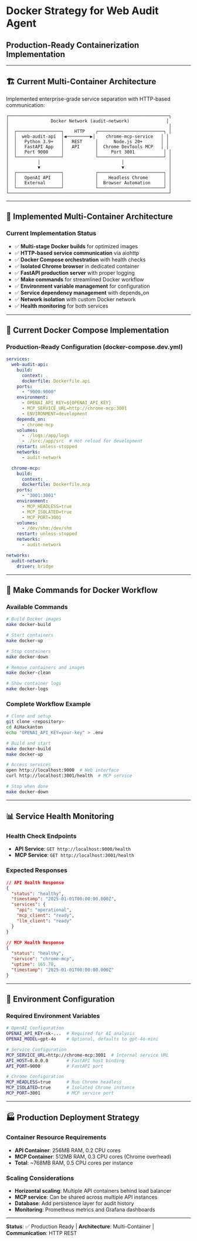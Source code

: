 # Docker Strategy for Web Audit Agent

## Production-Ready Containerization Implementation

---

## 🏗️ **Current Multi-Container Architecture**

Implemented enterprise-grade service separation with HTTP-based communication:

```
┌─────────────────────────────────────────────────────────────┐
│                Docker Network (audit-network)              │
│                                                             │
│  ┌─────────────────┐    HTTP    ┌─────────────────────────┐ │
│  │  web-audit-api  │◀─────────▶│    chrome-mcp-service   │ │
│  │   Python 3.9+   │   REST     │      Node.js 20+       │ │
│  │   FastAPI App   │   API      │  Chrome DevTools MCP   │ │
│  │   Port 9000     │            │     Port 3001           │ │
│  └─────────────────┘            └─────────────────────────┘ │
│           │                               │                 │
│           ▼                               ▼                 │
│  ┌─────────────────┐            ┌─────────────────────────┐ │
│  │   OpenAI API    │            │    Headless Chrome      │ │
│  │   External      │            │  Browser Automation     │ │
│  └─────────────────┘            └─────────────────────────┘ │
└─────────────────────────────────────────────────────────────┘
```

---

## 🚀 **Implemented Multi-Container Architecture**

### **Current Implementation Status**

- ✅ **Multi-stage Docker builds** for optimized images
- ✅ **HTTP-based service communication** via aiohttp
- ✅ **Docker Compose orchestration** with health checks
- ✅ **Isolated Chrome browser** in dedicated container
- ✅ **FastAPI production server** with proper logging
- ✅ **Make commands** for streamlined Docker workflow
- ✅ **Environment variable management** for configuration
- ✅ **Service dependency management** with depends_on
- ✅ **Network isolation** with custom Docker network
- ✅ **Health monitoring** for both services

---

## 🐳 **Current Docker Compose Implementation**

### **Production-Ready Configuration (docker-compose.dev.yml)**
```yaml
services:
  web-audit-api:
    build:
      context: .
      dockerfile: Dockerfile.api
    ports:
      - "9000:9000"
    environment:
      - OPENAI_API_KEY=${OPENAI_API_KEY}
      - MCP_SERVICE_URL=http://chrome-mcp:3001
      - ENVIRONMENT=development
    depends_on:
      - chrome-mcp
    volumes:
      - ./logs:/app/logs
      - ./src:/app/src  # Hot reload for development
    restart: unless-stopped
    networks:
      - audit-network

  chrome-mcp:
    build:
      context: .
      dockerfile: Dockerfile.mcp
    ports:
      - "3001:3001"
    environment:
      - MCP_HEADLESS=true
      - MCP_ISOLATED=true
      - MCP_PORT=3001
    volumes:
      - /dev/shm:/dev/shm
    restart: unless-stopped
    networks:
      - audit-network

networks:
  audit-network:
    driver: bridge
```

---

## 🔧 **Make Commands for Docker Workflow**

### **Available Commands**

```bash
# Build Docker images
make docker-build

# Start containers
make docker-up

# Stop containers
make docker-down

# Remove containers and images
make docker-clean

# Show container logs
make docker-logs
```

### **Complete Workflow Example**

```bash
# Clone and setup
git clone <repository>
cd AiHackanton
echo "OPENAI_API_KEY=your-key" > .env

# Build and start
make docker-build
make docker-up

# Access services
open http://localhost:9000  # Web interface
curl http://localhost:3001/health  # MCP service

# Stop when done
make docker-down
```

---

## 📊 **Service Health Monitoring**

### **Health Check Endpoints**

- **API Service**: `GET http://localhost:9000/health`
- **MCP Service**: `GET http://localhost:3001/health`

### **Expected Responses**

```json
// API Health Response
{
  "status": "healthy",
  "timestamp": "2025-01-01T00:00:00.000Z",
  "services": {
    "api": "operational",
    "mcp_client": "ready",
    "llm_client": "ready"
  }
}

// MCP Health Response
{
  "status": "healthy",
  "service": "chrome-mcp",
  "uptime": 165.78,
  "timestamp": "2025-01-01T00:00:00.000Z"
}
```

---

## 🔐 **Environment Configuration**

### **Required Environment Variables**
```bash
# OpenAI Configuration
OPENAI_API_KEY=sk-...  # Required for AI analysis
OPENAI_MODEL=gpt-4o    # Optional, defaults to gpt-4o-mini

# Service Configuration
MCP_SERVICE_URL=http://chrome-mcp:3001  # Internal service URL
API_HOST=0.0.0.0       # FastAPI host binding
API_PORT=9000          # FastAPI port

# Chrome Configuration
MCP_HEADLESS=true      # Run Chrome headless
MCP_ISOLATED=true      # Isolated Chrome instance
MCP_PORT=3001          # MCP service port
```

---

## 🏭 **Production Deployment Strategy**

### **Container Resource Requirements**

- **API Container**: 256MB RAM, 0.2 CPU cores
- **MCP Container**: 512MB RAM, 0.3 CPU cores (Chrome overhead)
- **Total**: ~768MB RAM, 0.5 CPU cores per instance

### **Scaling Considerations**

- **Horizontal scaling**: Multiple API containers behind load balancer
- **MCP service**: Can be shared across multiple API instances
- **Database**: Add persistence layer for audit history
- **Monitoring**: Prometheus metrics and Grafana dashboards

---

**Status**: ✅ Production Ready | **Architecture**: Multi-Container | **Communication**: HTTP REST